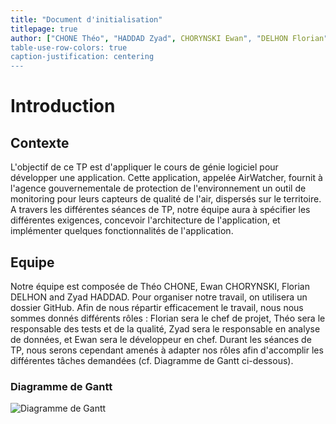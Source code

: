 ```yaml
---
title: "Document d'initialisation"
titlepage: true
author: ["CHONE Théo", "HADDAD Zyad", CHORYNSKI Ewan", "DELHON Florian"]
table-use-row-colors: true
caption-justification: centering
---
```


# Introduction

## Contexte

L'objectif de ce TP est d'appliquer le cours de génie logiciel pour développer une application. Cette application, appelée AirWatcher, fournit à l'agence gouvernementale de protection de l'environnement un outil de monitoring pour leurs capteurs de qualité de l'air, dispersés sur le territoire. A travers les différentes séances de TP, notre équipe aura à spécifier les différentes exigences, concevoir l'architecture de l'application, et implémenter quelques fonctionnalités de l'application.

## Equipe

Notre équipe est composée de Théo CHONE, Ewan CHORYNSKI, Florian DELHON and Zyad HADDAD. Pour organiser notre travail, on utilisera un dossier GitHub. Afin de nous répartir efficacement le travail, nous nous sommes donnés différents rôles : Florian sera le chef de projet, Théo sera le responsable des tests et de la qualité, Zyad sera le responsable en analyse de données, et Ewan sera le développeur en chef. Durant les séances de TP, nous serons cependant amenés à adapter nos rôles afin d'accomplir les différentes tâches demandées (cf. Diagramme de Gantt ci-dessous). 

### Diagramme de Gantt

![Diagramme de Gantt](img/gantt.png)

